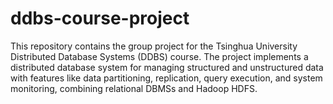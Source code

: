 # ddbs-course-project
This repository contains the group project for the Tsinghua University Distributed Database Systems (DDBS) course. The project implements a distributed database system for managing structured and unstructured data with features like data partitioning, replication, query execution, and system monitoring, combining relational DBMSs and Hadoop HDFS.
